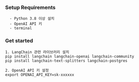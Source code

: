 ### Setup Requirements

```
  - Python 3.8 이상 설치
  - OpenAI API 키
  - terminal
```

### Get started

```
1. LangChain 관련 라이브러리 설치
pip install langchain langchain-openai langchain-community
pip install langchain-text-splitters langchain-postgres

2. OpenAI API 키 설정
export OPENAI_API_KEY=sk-xxxxxx
```
